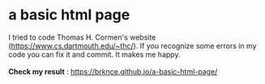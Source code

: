 # a basic html page
I tried to code Thomas H. Cormen's website (https://www.cs.dartmouth.edu/~thc/). If you recognize some errors in my code you can fix it and commit. It makes me happy.
<br /><br />
<b> Check my result</b> : https://brknce.github.io/a-basic-html-page/


